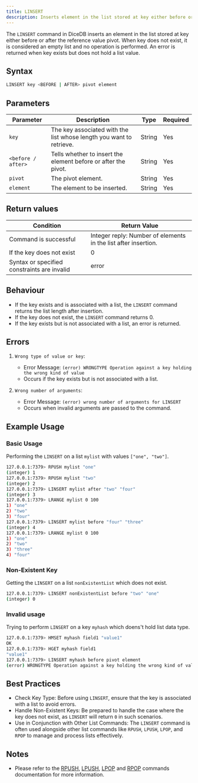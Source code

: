 ```yaml
---
title: LINSERT
description: Inserts element in the list stored at key either before or after the reference value pivot. When key does not exist, it is considered an empty list and no operation is performed. An error is returned when key exists but does not hold a list value.
---
```


The `LINSERT` command in DiceDB inserts an element in the list stored at key either before or after the reference value pivot. When key does not exist, it is considered an empty list and no operation is performed. An error is returned when key exists but does not hold a list value.

## Syntax

```bash
LINSERT key <BEFORE | AFTER> pivot element
```

## Parameters

| Parameter          | Description                                                         | Type   | Required |
| ------------------ | ------------------------------------------------------------------- | ------ | -------- |
| `key`              | The key associated with the list whose length you want to retrieve. | String | Yes      |
| `<before / after>` | Tells whether to insert the element before or after the pivot.      | String | Yes      |
| `pivot`            | The pivot element.                                                  | String | Yes      |
| `element`          | The element to be inserted.                                         | String | Yes      |

## Return values

| Condition                                   | Return Value                                                   |
| ------------------------------------------- | -------------------------------------------------------------- |
| Command is successful                       | Integer reply: Number of elements in the list after insertion. |
| If the key does not exist                   | 0                                                              |
| Syntax or specified constraints are invalid | error                                                          |

## Behaviour

- If the key exists and is associated with a list, the `LINSERT` command returns the list length after insertion.
- If the key does not exist, the `LINSERT` command returns 0.
- If the key exists but is not associated with a list, an error is returned.

## Errors

1. `Wrong type of value or key`:

   - Error Message: `(error) WRONGTYPE Operation against a key holding the wrong kind of value`
   - Occurs if the key exists but is not associated with a list.

2. `Wrong number of arguments`:

   - Error Message: `(error) wrong number of arguments for LINSERT`
   - Occurs when invalid arguments are passed to the command.

## Example Usage

### Basic Usage

Performing the `LINSERT` on a list `mylist` with values `["one", "two"]`.

```bash
127.0.0.1:7379> RPUSH mylist "one"
(integer) 1
127.0.0.1:7379> RPUSH mylist "two"
(integer) 2
127.0.0.1:7379> LINSERT mylist after "two" "four"
(integer) 3
127.0.0.1:7379> LRANGE mylist 0 100
1) "one"
2) "two"
3) "four"
127.0.0.1:7379> LINSERT mylist before "four" "three"
(integer) 4
127.0.0.1:7379> LRANGE mylist 0 100
1) "one"
2) "two"
3) "three"
4) "four"
```

### Non-Existent Key

Getting the `LINSERT` on a list `nonExistentList` which does not exist.

```bash
127.0.0.1:7379> LINSERT nonExistentList before "two" "one"
(integer) 0
```

### Invalid usage

Trying to perform `LINSERT` on a key `myhash` which doens't hold list data type.

```bash
127.0.0.1:7379> HMSET myhash field1 "value1"
OK
127.0.0.1:7379> HGET myhash field1
"value1"
127.0.0.1:7379> LINSERT myhash before pivot element
(error) WRONGTYPE Operation against a key holding the wrong kind of value
```

## Best Practices

- Check Key Type: Before using `LINSERT`, ensure that the key is associated with a list to avoid errors.
- Handle Non-Existent Keys: Be prepared to handle the case where the key does not exist, as `LINSERT` will return `0` in such scenarios.
- Use in Conjunction with Other List Commands: The `LINSERT` command is often used alongside other list commands like `RPUSH`, `LPUSH`, `LPOP`, and `RPOP` to manage and process lists effectively.

## Notes
- Please refer to the [RPUSH](/commands/rpush), [LPUSH](/commands/lpush), [LPOP](/commands/lpop) and [RPOP](/commands/rpop) commands documentation for more information.